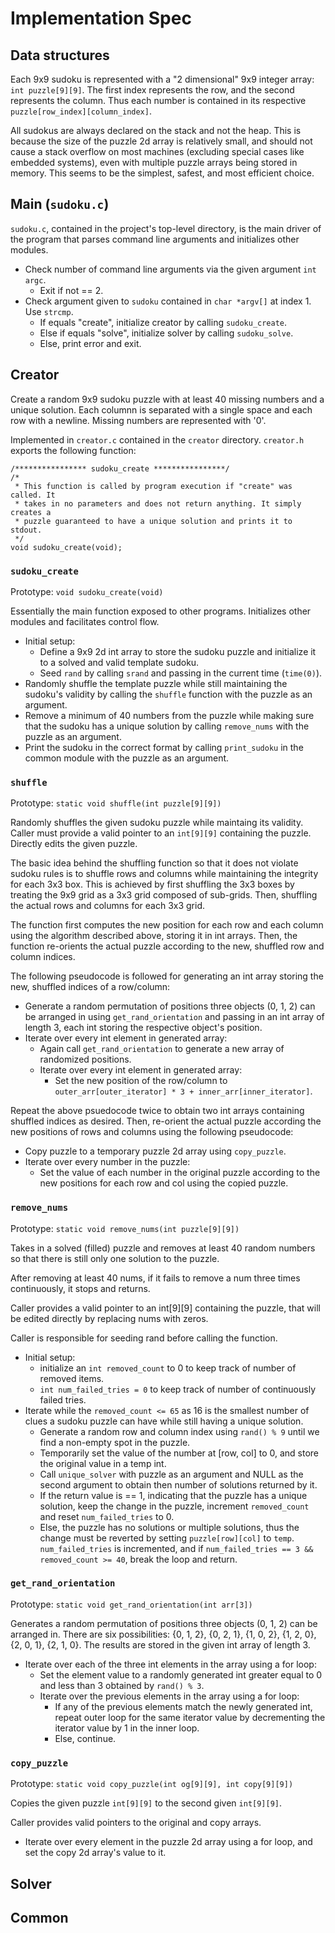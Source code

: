 # Implementation Spec

## Data structures

Each 9x9 sudoku is represented with a "2 dimensional" 9x9 integer array:
`int puzzle[9][9]`. The first index represents the row, and the second represents the
column. Thus each number is contained in its respective
`puzzle[row_index][column_index]`.

All sudokus are always declared on the stack and not the heap. This is because
the size of the puzzle 2d array is relatively small, and should not cause a
stack overflow on most machines (excluding special cases like embedded systems),
even with multiple puzzle arrays being stored in memory. This seems to be the
simplest, safest, and most efficient choice.

## Main (`sudoku.c`)

`sudoku.c`, contained in the project's top-level directory, is the main driver
of the program that parses command line arguments and initializes other modules.

- Check number of command line arguments via the given argument `int argc`.
    - Exit if not == 2.
- Check argument given to `sudoku` contained in `char *argv[]` at index 1. Use
  `strcmp`.
    - If equals "create", initialize creator by calling `sudoku_create`.
    - Else if equals "solve", initialize solver by calling `sudoku_solve`.
    - Else, print error and exit.

## Creator

Create a random 9x9 sudoku puzzle with at least 40 missing numbers and a
unique solution. Each columnn is separated with a single space and each row with
a newline. Missing numbers are represented with '0'.

Implemented in `creator.c` contained in the `creator` directory. `creator.h`
exports the following function:

```
/**************** sudoku_create ****************/
/*
 * This function is called by program execution if "create" was called. It
 * takes in no parameters and does not return anything. It simply creates a
 * puzzle guaranteed to have a unique solution and prints it to stdout.
 */
void sudoku_create(void);
```

### `sudoku_create`

Prototype: `void sudoku_create(void)`

Essentially the main function exposed to other programs. Initializes other
modules and facilitates control flow.

- Initial setup:
    - Define a 9x9 2d int array to store the sudoku puzzle and initialize it to
      a solved and valid template sudoku.
    - Seed `rand` by calling `srand` and passing in the current time
      (`time(0)`).
- Randomly shuffle the template puzzle while still maintaining the sudoku's
  validity by calling the `shuffle` function with the puzzle as an argument.
- Remove a minimum of 40 numbers from the puzzle while making sure that the
  sudoku has a unique solution by calling `remove_nums` with the puzzle as an
  argument.
- Print the sudoku in the correct format by calling `print_sudoku` in the common
  module with the puzzle as an argument.

### `shuffle`

Prototype: `static void shuffle(int puzzle[9][9])`

Randomly shuffles the given sudoku puzzle while maintaing its validity.
Caller must provide a valid pointer to an `int[9][9]` containing the puzzle.
Directly edits the given puzzle.

The basic idea behind the shuffling function so that it does not violate sudoku
rules is to shuffle rows and columns while maintaining the integrity for each
3x3 box. This is achieved by first shuffling the 3x3 boxes by treating the 9x9
grid as a 3x3 grid composed of sub-grids. Then, shuffling the actual rows and
columns for each 3x3 grid.

The function first computes the new position for each row and each column using
the algorithm described above, storing it in int arrays. Then, the function
re-orients the actual puzzle according to the new, shuffled row and column
indices.

The following pseudocode is followed for generating an int array storing the
new, shuffled indices of a row/column:

- Generate a random permutation of positions three objects (0, 1, 2) can be
  arranged in using `get_rand_orientation` and passing in an int array of length
  3, each int storing the respective object's position.
- Iterate over every int element in generated array:
    - Again call `get_rand_orientation` to generate a new array of randomized
      positions.
    - Iterate over every int element in generated array:
        - Set the new position of the row/column to `outer_arr[outer_iterator] *
          3 + inner_arr[inner_iterator]`.

Repeat the above psuedocode twice to obtain two int arrays containing shuffled
indices as desired. Then, re-orient the actual puzzle according the new
positions of rows and columns using the following pseudocode:

- Copy puzzle to a temporary puzzle 2d array using `copy_puzzle`.
- Iterate over every number in the puzzle:
    - Set the value of each number in the original puzzle according to the new
      positions for each row and col using the copied puzzle.

### `remove_nums`

Prototype: `static void remove_nums(int puzzle[9][9])`

Takes in a solved (filled) puzzle and removes at least 40 random numbers so
that there is still only one solution to the puzzle.

After removing at least 40 nums, if it fails to remove a num three times
continuously, it stops and returns.

Caller provides a valid pointer to an int[9][9] containing the puzzle, that
will be edited directly by replacing nums with zeros.

Caller is responsible for seeding rand before calling the function.

- Initial setup:
    - initialize an `int removed_count` to 0 to keep track of number of removed
      items.
    - `int num_failed_tries = 0` to keep track of number of continuously failed
      tries.
- Iterate while the `removed_count <= 65` as 16 is the smallest number of clues
  a sudoku puzzle can have while still having a unique solution.
    - Generate a random row and column index using `rand() % 9` until we find a
      non-empty spot in the puzzle.
    - Temporarily set the value of the number at [row, col] to 0, and store the
      original value in a temp int.
    - Call `unique_solver` with puzzle as an argument and NULL as the second
      argument to obtain then number of solutions returned by it.
    - If the return value is == 1, indicating that the puzzle has a unique
      solution, keep the change in the puzzle, increment `removed_count` and
      reset `num_failed_tries` to 0.
    - Else, the puzzle has no solutions or multiple solutions, thus the change
      must be reverted by setting `puzzle[row][col]` to `temp`.
      `num_failed_tries` is incremented, and if `num_failed_tries == 3 &&
      removed_count >= 40`, break the loop and return.

### `get_rand_orientation`

Prototype: `static void get_rand_orientation(int arr[3])`

Generates a random permutation of positions three objects (0, 1, 2) can be
arranged in. There are six possibilities: {0, 1, 2}, {0, 2, 1}, {1, 0, 2},
{1, 2, 0}, {2, 0, 1}, {2, 1, 0}. The results are stored in the given int array
of length 3.

- Iterate over each of the three int elements in the array using a for loop:
    - Set the element value to a randomly generated int greater equal to 0 and
      less than 3 obtained by `rand() % 3`.
    - Iterate over the previous elements in the array using a for loop:
        - If any of the previous elements match the newly generated int, repeat
          outer loop for the same iterator value by decrementing the iterator
          value by 1 in the inner loop.
        - Else, continue.

### `copy_puzzle`

Prototype: `static void copy_puzzle(int og[9][9], int copy[9][9])`

Copies the given puzzle `int[9][9]` to the second given `int[9][9]`.

Caller provides valid pointers to the original and copy arrays.

- Iterate over every element in the puzzle 2d array using a for loop, and set
  the copy 2d array's value to it.

## Solver

## Common

